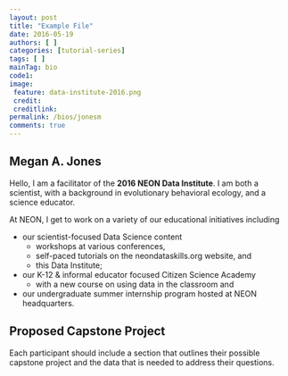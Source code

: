 ```yaml
---
layout: post
title: "Example File"
date: 2016-05-19
authors: [ ]
categories: [tutorial-series]
tags: [ ]
mainTag: bio
code1: 
image:
 feature: data-institute-2016.png
 credit:
 creditlink:
permalink: /bios/jonesm
comments: true
---
```


## Megan A. Jones

Hello, I am a facilitator of the **2016 NEON Data Institute**. I am both a 
scientist, with a background in evolutionary behavioral ecology, and a science 
educator. 

At NEON, I get to work on a variety of our educational initiatives 
including 

* our scientist-focused Data Science content
  + workshops at various conferences, 
  + self-paced tutorials on the neondataskills.org website, and 
  + this Data Institute;
* our K-12 & informal educator focused Citizen Science Academy 
  + with a new course on using data in the classroom and
* our undergraduate summer internship program hosted at NEON headquarters. 


## Proposed Capstone Project

Each participant should include a section that outlines their possible capstone 
project and the data that is needed to address their questions. 